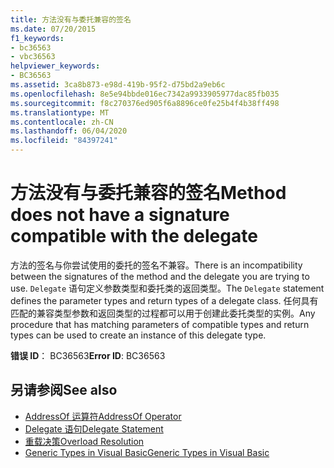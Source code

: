 ```yaml
---
title: 方法没有与委托兼容的签名
ms.date: 07/20/2015
f1_keywords:
- bc36563
- vbc36563
helpviewer_keywords:
- BC36563
ms.assetid: 3ca8b873-e98d-419b-95f2-d75bd2a9eb6c
ms.openlocfilehash: 8e5e94bbde016ec7342a9933905977dac85fb035
ms.sourcegitcommit: f8c270376ed905f6a8896ce0fe25b4f4b38ff498
ms.translationtype: MT
ms.contentlocale: zh-CN
ms.lasthandoff: 06/04/2020
ms.locfileid: "84397241"
---
```

# <a name="method-does-not-have-a-signature-compatible-with-the-delegate"></a><span data-ttu-id="0de68-102">方法没有与委托兼容的签名</span><span class="sxs-lookup"><span data-stu-id="0de68-102">Method does not have a signature compatible with the delegate</span></span>
<span data-ttu-id="0de68-103">方法的签名与你尝试使用的委托的签名不兼容。</span><span class="sxs-lookup"><span data-stu-id="0de68-103">There is an incompatibility between the signatures of the method and the delegate you are trying to use.</span></span> <span data-ttu-id="0de68-104">`Delegate` 语句定义参数类型和委托类的返回类型。</span><span class="sxs-lookup"><span data-stu-id="0de68-104">The `Delegate` statement defines the parameter types and return types of a delegate class.</span></span> <span data-ttu-id="0de68-105">任何具有匹配的兼容类型参数和返回类型的过程都可以用于创建此委托类型的实例。</span><span class="sxs-lookup"><span data-stu-id="0de68-105">Any procedure that has matching parameters of compatible types and return types can be used to create an instance of this delegate type.</span></span>  
  
 <span data-ttu-id="0de68-106">**错误 ID**： BC36563</span><span class="sxs-lookup"><span data-stu-id="0de68-106">**Error ID**: BC36563</span></span>  
  
## <a name="see-also"></a><span data-ttu-id="0de68-107">另请参阅</span><span class="sxs-lookup"><span data-stu-id="0de68-107">See also</span></span>

- [<span data-ttu-id="0de68-108">AddressOf 运算符</span><span class="sxs-lookup"><span data-stu-id="0de68-108">AddressOf Operator</span></span>](../operators/addressof-operator.md)
- [<span data-ttu-id="0de68-109">Delegate 语句</span><span class="sxs-lookup"><span data-stu-id="0de68-109">Delegate Statement</span></span>](../statements/delegate-statement.md)
- [<span data-ttu-id="0de68-110">重载决策</span><span class="sxs-lookup"><span data-stu-id="0de68-110">Overload Resolution</span></span>](../../programming-guide/language-features/procedures/overload-resolution.md)
- [<span data-ttu-id="0de68-111">Generic Types in Visual Basic</span><span class="sxs-lookup"><span data-stu-id="0de68-111">Generic Types in Visual Basic</span></span>](../../programming-guide/language-features/data-types/generic-types.md)
